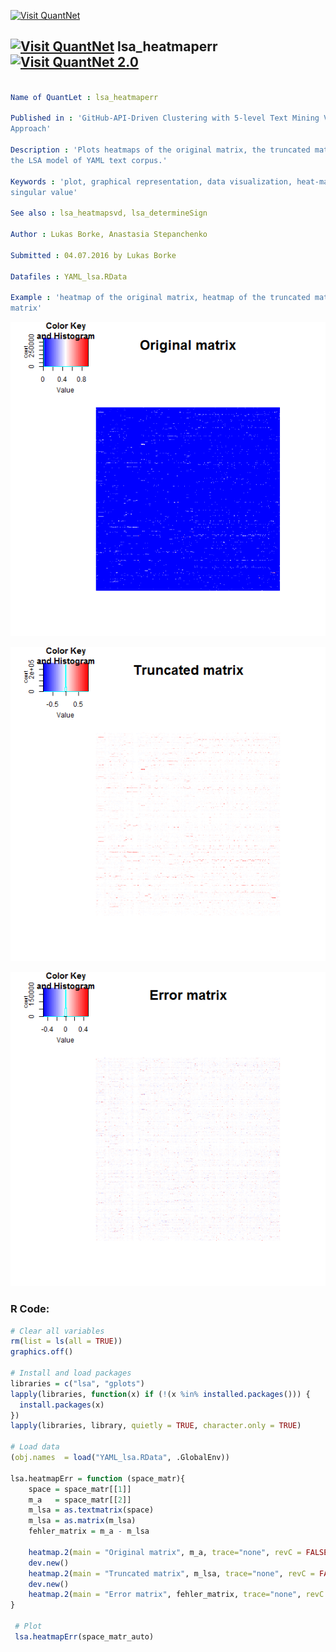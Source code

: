 
[<img src="https://github.com/QuantLet/Styleguide-and-FAQ/blob/master/pictures/banner.png" width="880" alt="Visit QuantNet">](http://quantlet.de/index.php?p=info)

## [<img src="https://github.com/QuantLet/Styleguide-and-Validation-procedure/blob/master/pictures/qloqo.png" alt="Visit QuantNet">](http://quantlet.de/) **lsa_heatmaperr** [<img src="https://github.com/QuantLet/Styleguide-and-Validation-procedure/blob/master/pictures/QN2.png" width="60" alt="Visit QuantNet 2.0">](http://quantlet.de/d3/ia)

```yaml

Name of QuantLet : lsa_heatmaperr

Published in : 'GitHub-API-Driven Clustering with 5-level Text Mining Validation Pipeline: R based
Approach'

Description : 'Plots heatmaps of the original matrix, the truncated matrix and the error matrix for
the LSA model of YAML text corpus.'

Keywords : 'plot, graphical representation, data visualization, heat-map, text mining, svd,
singular value'

See also : lsa_heatmapsvd, lsa_determineSign

Author : Lukas Borke, Anastasia Stepanchenko

Submitted : 04.07.2016 by Lukas Borke

Datafiles : YAML_lsa.RData

Example : 'heatmap of the original matrix, heatmap of the truncated matrix, heatmap of the error
matrix'

```

![Picture1](lsa_heatmaperr-1.png)

![Picture2](lsa_heatmaperr-2.png)

![Picture3](lsa_heatmaperr-3.png)


### R Code:
```r
# Clear all variables
rm(list = ls(all = TRUE))
graphics.off()

# Install and load packages
libraries = c("lsa", "gplots")
lapply(libraries, function(x) if (!(x %in% installed.packages())) {
  install.packages(x)
})
lapply(libraries, library, quietly = TRUE, character.only = TRUE)

# Load data
(obj.names  = load("YAML_lsa.RData", .GlobalEnv))

lsa.heatmapErr = function (space_matr){
    space = space_matr[[1]]
    m_a   = space_matr[[2]]
    m_lsa = as.textmatrix(space)
    m_lsa = as.matrix(m_lsa)
    fehler_matrix = m_a - m_lsa

    heatmap.2(main = "Original matrix", m_a, trace="none", revC = FALSE, dendrogram = "none", labRow = FALSE, labCol = FALSE, Rowv = FALSE, Colv = FALSE, breaks =100,col = bluered)
    dev.new()
    heatmap.2(main = "Truncated matrix", m_lsa, trace="none", revC = FALSE, dendrogram = "none", labRow = FALSE, labCol = FALSE, Rowv = FALSE, Colv = FALSE, breaks =100,col = bluered)
    dev.new()
    heatmap.2(main = "Error matrix", fehler_matrix, trace="none", revC = FALSE, dendrogram = "none", labRow = FALSE, labCol = FALSE, Rowv = FALSE, Colv = FALSE, breaks =100,col = bluered)
}

 # Plot
 lsa.heatmapErr(space_matr_auto)

```
